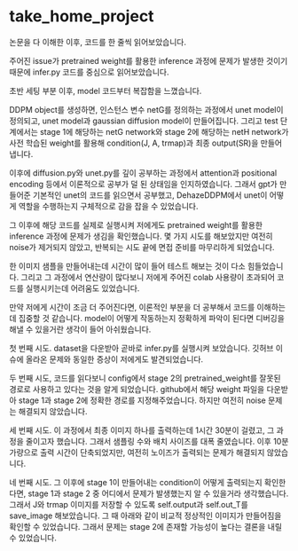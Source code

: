 # take_home_project

논문을 다 이해한 이후, 코드를 한 줄씩 읽어보았습니다. 

주어진 issue가 pretrained weight를 활용한 inference 과정에 문제가 발생한 것이기 때문에 infer.py 코드를 중심으로 읽어보았습니다.

초반 세팅 부분 이후, model 코드부터 복잡함을 느꼈습니다. 

DDPM object를 생성하면, 인스턴스 변수 netG를 정의하는 과정에서 unet model이 정의되고, unet model과 gaussian diffusion model이 만들어집니다.
그리고 test 단계에서는 stage 1에 해당하는 netG network와 stage 2에 해당하는 netH network가 사전 학습된 weight를 활용해 condition(J, A, trmap)과 최종 output(SR)을 만들어냅니다.

이후에 diffusion.py와 unet.py를 깊이 공부하는 과정에서 attention과 positional encoding 등에서 이론적으로 공부가 덜 된 상태임을 인지하였습니다. 그래서 gpt가 만들어준 기본적인 unet의 코드를 읽으면서 공부했고, DehazeDDPM에서 unet이 어떻게 역할을 수행하는지 구체적으로 감을 잡을 수 있었습니다.

그 이후에 해당 코드를 실제로 실행시켜 저에게도 pretrained weight를 활용한 inference 과정에 문제가 생김을 확인했습니다. 몇 가지 시도를 해보았지만 여전히 noise가 제거되지 않았고, 반복되는 시도 끝에 면접 준비를 마무리하게 되었습니다.

한 이미지 샘플을 만들어내는데 시간이 많이 들어 테스트 해보는 것이 다소 힘들었습니다. 그리고 그 과정에서 연산량이 많다보니 저에게 주어진 colab 사용량이 초과되어 코드를 실행시키는데 어려움도 있었습니다.

만약 저에게 시간이 조금 더 주어진다면, 이론적인 부분을 더 공부해서 코드를 이해하는데 집중할 것 같습니다. model이 어떻게 작동하는지 정확하게 파악이 된다면 디버깅을 해낼 수 있을거란 생각이 들어 아쉬웠습니다.


첫 번째 시도.
dataset을 다운받아 곧바로 infer.py를 실행시켜 보았습니다.
깃허브 이슈에 올라온 문제와 동일한 증상이 저에게도 발견되었습니다.



두 번째 시도,
코드를 읽다보니 config에서 stage 2의 pretrained_weight를 잘못된 경로로 사용하고 있다는 것을 알게 되었습니다. github에서 해당 weight 파일을 다운받아 stage 1과 stage 2에 정확한 경로를 지정해주었습니다. 하지만 여전히 noise 문제는 해결되지 않았습니다.


세 번째 시도.
이 과정에서 최종 이미지 하나를 출력하는데 1시간 30분이 걸렸고, 그 과정을 줄이고자 했습니다. 그래서 샘플링 수와 배치 사이즈를 대폭 줄였습니다. 이후 10분 가량으로 출력 시간이 단축되었지만, 여전히 노이즈가 출력되는 문제가 해결되지 않았습니다.


네 번째 시도.
그 이후에 stage 1이 만들어내는 condition이 어떻게 출력되는지 확인한다면, stage 1과 stage 2 중 어디에서 문제가 발생했는지 알 수 있을거라 생각했습니다. 그래서 J와 trmap 이미지를 저장할 수 있도록 self.output과 self.out_T를 save_image 해보았습니다. 그 때 아래와 같이 비교적 정상적인 이미지가 만들어짐을 확인할 수 있었습니다. 그래서 문제는 stage 2에 존재할 가능성이 높다는 결론을 내릴 수 있었습니다.


